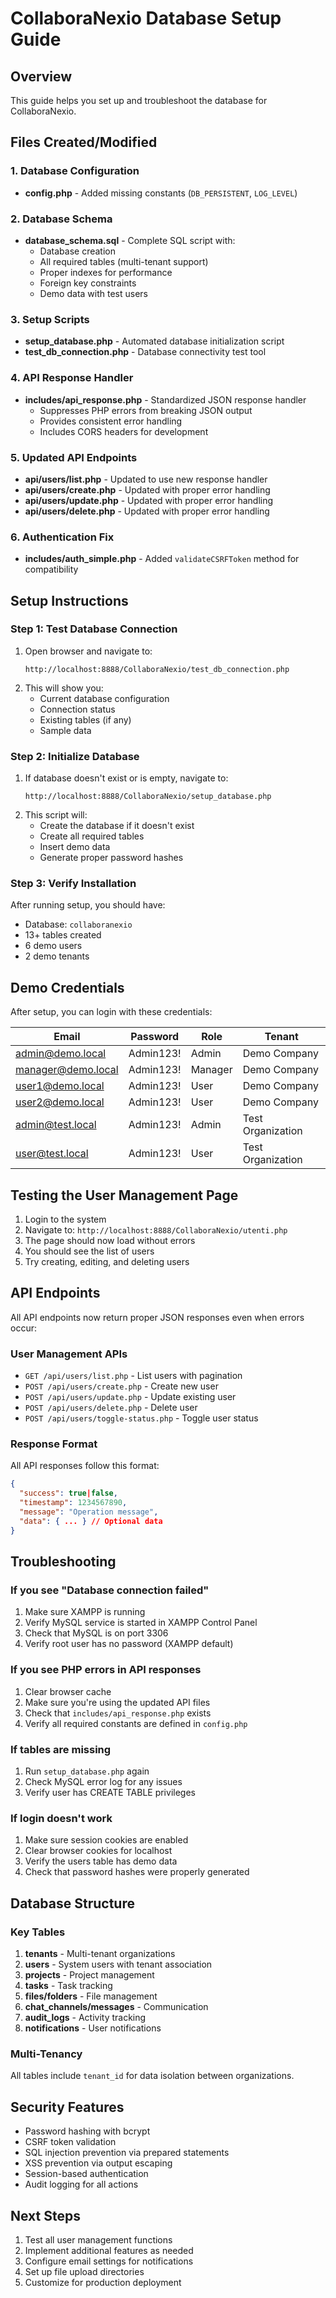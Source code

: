 # CollaboraNexio Database Setup Guide

## Overview
This guide helps you set up and troubleshoot the database for CollaboraNexio.

## Files Created/Modified

### 1. Database Configuration
- **config.php** - Added missing constants (`DB_PERSISTENT`, `LOG_LEVEL`)

### 2. Database Schema
- **database_schema.sql** - Complete SQL script with:
  - Database creation
  - All required tables (multi-tenant support)
  - Proper indexes for performance
  - Foreign key constraints
  - Demo data with test users

### 3. Setup Scripts
- **setup_database.php** - Automated database initialization script
- **test_db_connection.php** - Database connectivity test tool

### 4. API Response Handler
- **includes/api_response.php** - Standardized JSON response handler
  - Suppresses PHP errors from breaking JSON output
  - Provides consistent error handling
  - Includes CORS headers for development

### 5. Updated API Endpoints
- **api/users/list.php** - Updated to use new response handler
- **api/users/create.php** - Updated with proper error handling
- **api/users/update.php** - Updated with proper error handling
- **api/users/delete.php** - Updated with proper error handling

### 6. Authentication Fix
- **includes/auth_simple.php** - Added `validateCSRFToken` method for compatibility

## Setup Instructions

### Step 1: Test Database Connection
1. Open browser and navigate to:
   ```
   http://localhost:8888/CollaboraNexio/test_db_connection.php
   ```
2. This will show you:
   - Current database configuration
   - Connection status
   - Existing tables (if any)
   - Sample data

### Step 2: Initialize Database
1. If database doesn't exist or is empty, navigate to:
   ```
   http://localhost:8888/CollaboraNexio/setup_database.php
   ```
2. This script will:
   - Create the database if it doesn't exist
   - Create all required tables
   - Insert demo data
   - Generate proper password hashes

### Step 3: Verify Installation
After running setup, you should have:
- Database: `collaboranexio`
- 13+ tables created
- 6 demo users
- 2 demo tenants

## Demo Credentials

After setup, you can login with these credentials:

| Email | Password | Role | Tenant |
|-------|----------|------|--------|
| admin@demo.local | Admin123! | Admin | Demo Company |
| manager@demo.local | Admin123! | Manager | Demo Company |
| user1@demo.local | Admin123! | User | Demo Company |
| user2@demo.local | Admin123! | User | Demo Company |
| admin@test.local | Admin123! | Admin | Test Organization |
| user@test.local | Admin123! | User | Test Organization |

## Testing the User Management Page

1. Login to the system
2. Navigate to: `http://localhost:8888/CollaboraNexio/utenti.php`
3. The page should now load without errors
4. You should see the list of users
5. Try creating, editing, and deleting users

## API Endpoints

All API endpoints now return proper JSON responses even when errors occur:

### User Management APIs
- `GET /api/users/list.php` - List users with pagination
- `POST /api/users/create.php` - Create new user
- `POST /api/users/update.php` - Update existing user
- `POST /api/users/delete.php` - Delete user
- `POST /api/users/toggle-status.php` - Toggle user status

### Response Format
All API responses follow this format:
```json
{
  "success": true|false,
  "timestamp": 1234567890,
  "message": "Operation message",
  "data": { ... } // Optional data
}
```

## Troubleshooting

### If you see "Database connection failed"
1. Make sure XAMPP is running
2. Verify MySQL service is started in XAMPP Control Panel
3. Check that MySQL is on port 3306
4. Verify root user has no password (XAMPP default)

### If you see PHP errors in API responses
1. Clear browser cache
2. Make sure you're using the updated API files
3. Check that `includes/api_response.php` exists
4. Verify all required constants are defined in `config.php`

### If tables are missing
1. Run `setup_database.php` again
2. Check MySQL error log for any issues
3. Verify user has CREATE TABLE privileges

### If login doesn't work
1. Make sure session cookies are enabled
2. Clear browser cookies for localhost
3. Verify the users table has demo data
4. Check that password hashes were properly generated

## Database Structure

### Key Tables
1. **tenants** - Multi-tenant organizations
2. **users** - System users with tenant association
3. **projects** - Project management
4. **tasks** - Task tracking
5. **files/folders** - File management
6. **chat_channels/messages** - Communication
7. **audit_logs** - Activity tracking
8. **notifications** - User notifications

### Multi-Tenancy
All tables include `tenant_id` for data isolation between organizations.

## Security Features
- Password hashing with bcrypt
- CSRF token validation
- SQL injection prevention via prepared statements
- XSS prevention via output escaping
- Session-based authentication
- Audit logging for all actions

## Next Steps
1. Test all user management functions
2. Implement additional features as needed
3. Configure email settings for notifications
4. Set up file upload directories
5. Customize for production deployment